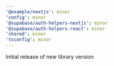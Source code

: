 ```yaml
---
'@example/nextjs': minor
'config': minor
'@supabase/auth-helpers-nextjs': minor
'@supabase/auth-helpers-react': minor
'shared': minor
'tsconfig': minor
---
```


Initial release of new library version
